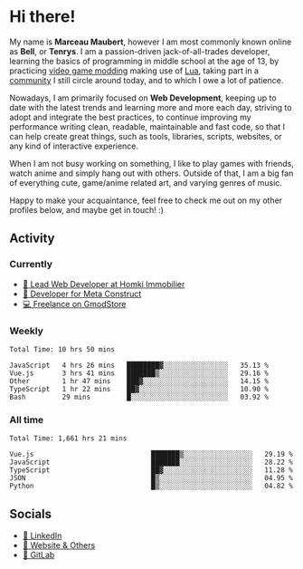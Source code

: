 # Hi there!

My name is **Marceau Maubert**, however I am most commonly known online as **Bell**, or **Tenrys**. I am a passion-driven jack-of-all-trades developer, learning the basics of programming in middle school at the age of 13, by practicing [video game modding](https://garrysmod.com) making use of [Lua](https://lua.org), taking part in a [community](https://metastruct.net) I still circle around today, and to which I owe a lot of patience.

Nowadays, I am primarily focused on **Web Development**, keeping up to date with the latest trends and learning more and more each day, striving to adopt  and integrate the best practices, to continue improving my performance writing clean, readable, maintainable and fast code, so that I can help create great things, such as tools, libraries, scripts, websites, or any kind of interactive experience.

When I am not busy working on something, I like to play games with friends, watch anime and simply hang out with others. Outside of that, I am a big fan of everything cute, game/anime related art, and varying genres of music.

Happy to make your acquaintance, feel free to check me out on my other profiles below, and maybe get in touch! :)

## Activity

### Currently

- [🏢 Lead Web Developer at Homki Immobilier](https://homki-immobilier.com)
- [🎈 Developer for Meta Construct](https://metastruct.net)
- [💻 Freelance on GmodStore](https://www.gmodstore.com/users/Tenrys)

### Weekly
<!--START_SECTION:wakaWeekly-->

```text
Total Time: 10 hrs 50 mins

JavaScript   4 hrs 26 mins   ████████▓░░░░░░░░░░░░░░░░   35.13 %
Vue.js       3 hrs 41 mins   ███████▒░░░░░░░░░░░░░░░░░   29.16 %
Other        1 hr 47 mins    ███▓░░░░░░░░░░░░░░░░░░░░░   14.15 %
TypeScript   1 hr 22 mins    ██▓░░░░░░░░░░░░░░░░░░░░░░   10.90 %
Bash         29 mins         █░░░░░░░░░░░░░░░░░░░░░░░░   03.92 %
```

<!--END_SECTION:wakaWeekly-->

### All time
<!--START_SECTION:wakaTotal-->

```text
Total Time: 1,661 hrs 21 mins

Vue.js                             ███████▒░░░░░░░░░░░░░░░░░   29.19 %
JavaScript                         ███████░░░░░░░░░░░░░░░░░░   28.22 %
TypeScript                         ██▓░░░░░░░░░░░░░░░░░░░░░░   11.28 %
JSON                               █▒░░░░░░░░░░░░░░░░░░░░░░░   04.95 %
Python                             █▒░░░░░░░░░░░░░░░░░░░░░░░   04.82 %
```

<!--END_SECTION:wakaTotal-->

## Socials

- [👔 LinkedIn](https://www.linkedin.com/in/marceau-maubert)
- [🔗 Website & Others](https://bell.moe)
- [🦊 GitLab](https://gitlab.com/Tenrys)
